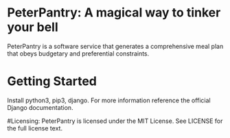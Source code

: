 # PeterPantry: A magical way to tinker your bell
PeterPantry is a software service that generates a comprehensive meal plan that
obeys budgetary and preferential constraints.

# Getting Started
Install python3, pip3, django. For more information reference the official
Django documentation.

#Licensing:
PeterPantry is licensed under the MIT License. See LICENSE for the full
license text.
